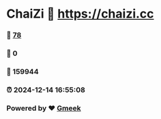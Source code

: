 # ChaiZi :link: https://chaizi.cc 
### :page_facing_up: [78](https://chaizi.cc/tag.html) 
### :speech_balloon: 0 
### :hibiscus: 159944 
### :alarm_clock: 2024-12-14 16:55:08 
### Powered by :heart: [Gmeek](https://github.com/Meekdai/Gmeek)
